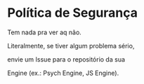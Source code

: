 # Política de Segurança
Tem nada pra ver aq não.

Literalmente, se tiver algum problema sério,

envie um Issue para o repositório da sua

Engine (ex.: Psych Engine, JS Engine).
